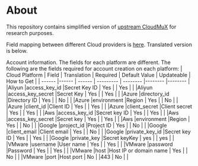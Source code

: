 # About
This repository contains simplified version of [upstream CloudMuX](https://github.com/yunionio/cloudmux) for research purposes.

Field mapping between different Cloud providers is [here](https://github.com/yunionio/cloudmux/blob/0718ac214f296c5c94d0d0ab7e3d0c6d51b358ba/pkg/cloudprovider/cloudprovider.go#L106-L143). Translated version is below.

Account information. The fields for each platform are different.
The following are the fields required for account creation on each platform:
| Cloud Platform | Field | Translation | Required | Default Value | Updateable | How to Get |
| ------ |------ | ------ | --------- | -------- |-------- |-------- |
|Aliyun |access_key_id |Secret Key ID | Yes | | Yes | |
|Aliyun |access_key_secret |Secret Key | Yes | | Yes | |
|Azure |directory_id |Directory ID | Yes | | No | |
|Azure |environment |Region | Yes | | No | |
|Azure |client_id |Client ID | Yes | | Yes | |
|Azure |client_secret |Client secret | Yes | | Yes | |
|Aws |access_key_id |Secret key ID | Yes | | Yes | |
|Aws |access_key_secret |Secret key | Yes | | Yes | |
|Aws |environment |Region | Yes | | No | |
|Google |project_id |Project ID | Yes | | No | |
|Google |client_email |Client email | Yes | | No | |
|Google |private_key_id |Secret key ID | Yes | | Yes | |
|Google |private_key |Secret keyKey | yes | | yes | |
|VMware |username |User name | Yes | | Yes | |
|VMware |password |Password | Yes | | Yes | |
|VMware |host |Host IP or domain name | Yes | | No | |
|VMware |port |Host port | No | |443 | No | |
